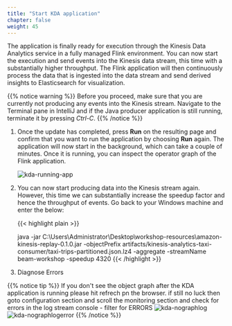 ```yaml
---
title: "Start KDA application"
chapter: false
weight: 45
---
```


The application is finally ready for execution through the Kinesis Data Analytics service in a fully managed Flink environment. You can now start the execution and send events into the Kinesis data stream, this time with a substantially higher throughput. The Flink application will then continuously process the data that is ingested into the data stream and send derived insights to Elasticsearch for visualization.

{{% notice warning %}}
Before you proceed, make sure that you are currently not producing any events into the Kinesis stream. Navigate to the Terminal pane in IntelliJ and if the Java producer application is still running, terminate it by pressing _Ctrl-C_.
{{% /notice %}}

1.  Once the update has completed, press **Run** on the resulting page and confirm that you want to run the application by choosing **Run** again. The application will now start in the background, which can take a couple of minutes. Once it is running, you can inspect the operator graph of the Flink application.

    ![kda-running-app](/images/kda-running-beamapp.png)

1.  You can now start producing data into the Kinesis stream again. However, this time we can substantially increase the speedup factor and hence the throughput of events. Go back to your Windows machine and enter the below:

    {{< highlight plain >}}

    java -jar C:\Users\Administrator\Desktop\workshop-resources\amazon-kinesis-replay-0.1.0.jar -objectPrefix artifacts/kinesis-analytics-taxi-consumer/taxi-trips-partitioned.json.lz4 -aggregate -streamName beam-workshop -speedup 4320
    {{< /highlight >}}

1.  Diagnose Errors

{{% notice tip %}}
If you don't see the object graph after the KDA application is running please hit refrech pn the browser. if still no luck then goto configuration section and scroll the monitoring section and check for errors in the log stream console - filter for ERRORS
![kda-nographlog](/images/kda-nographlog.png)
![kda-nographlogerror](/images/kda-nographlogerror.png)
{{% /notice %}}
